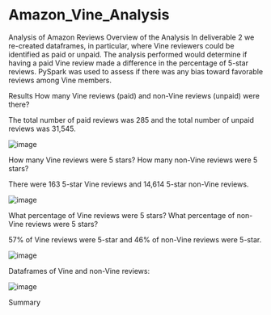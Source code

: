 # Amazon_Vine_Analysis
Analysis of Amazon Reviews
Overview of the Analysis
In deliverable 2 we re-created dataframes, in particular, where Vine reviewers could be identified as paid or unpaid.  The analysis performed would determine if having a paid Vine review made a difference in the percentage of 5-star reviews.  PySpark was used to assess if there was any bias toward favorable reviews among Vine members.

Results
How many Vine reviews (paid) and non-Vine reviews (unpaid) were there?

The total number of paid reviews was 285 and the total number of unpaid reviews was 31,545.

![image](https://user-images.githubusercontent.com/100803302/174488898-4a330d33-b528-4935-b2a2-738f51da383e.png)

How many Vine reviews were 5 stars? How many non-Vine reviews were 5 stars?

There were 163 5-star Vine reviews and 14,614 5-star non-Vine reviews.

![image](https://user-images.githubusercontent.com/100803302/174489241-051dbf21-ea7f-46a6-b3d5-56d90f921c8c.png)

What percentage of Vine reviews were 5 stars? What percentage of non-Vine reviews were 5 stars?

57% of Vine reviews were 5-star and 46% of non-Vine reviews were 5-star.

![image](https://user-images.githubusercontent.com/100803302/174489345-e41eab65-0784-42aa-af43-ebc4c5c1704c.png)

Dataframes of Vine and non-Vine reviews:

![image](https://user-images.githubusercontent.com/100803302/174489403-6c6e8470-d30a-42e2-918b-22c3a373ae39.png)

Summary
